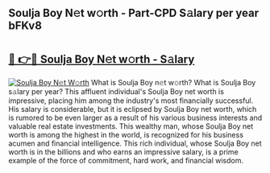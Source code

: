 ## Soulja Boy N𝚎t w𝚘rth - Part-CPD S𝚊lary per year bFKv8

# <h2><a href="http://gc1ihq.nevu.top/?p=Soulja+Boy">🔗 👉🔴 Soulja Boy N𝚎t w𝚘rth - S𝚊lary</a></h2>

[![Soulja Boy N𝚎t W𝚘rth](https://i.imgur.com/Oavwk0R.jpeg)](http://gc1ihq.nevu.top/?p=Soulja+Boy)
What is Soulja Boy n𝚎t w𝚘rth? What is Soulja Boy s𝚊lary per year?
This affluent individual's Soulja Boy net worth is impressive, placing him among the industry's most financially successful. His salary is considerable, but it is eclipsed by Soulja Boy net worth, which is rumored to be even larger as a result of his various business interests and valuable real estate investments. This wealthy man, whose Soulja Boy net worth is among the highest in the world, is recognized for his business acumen and financial intelligence. This rich individual, whose Soulja Boy net worth is in the billions and who earns an impressive salary, is a prime example of the force of commitment, hard work, and financial wisdom.
